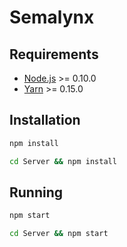 # Semalynx

## Requirements

* [Node.js](http://nodejs.org/) >= 0.10.0
* [Yarn](https://yarnpkg.com/) >= 0.15.0

## Installation

```bash
npm install
```

```bash
cd Server && npm install
```

## Running


```bash
npm start
```

```bash
cd Server && npm start
```




